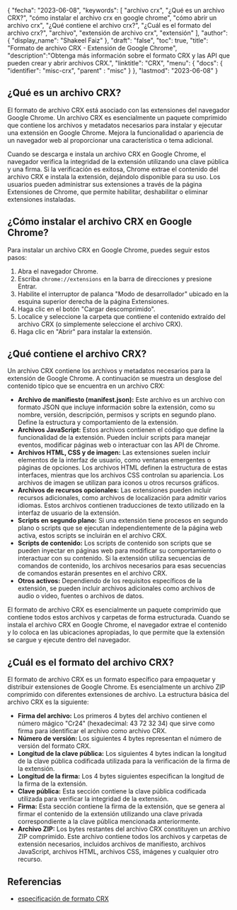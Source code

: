 {
"fecha": "2023-06-08",
  "keywords": [
"archivo crx",
"¿Qué es un archivo CRX?",
"cómo instalar el archivo crx en google chrome",
"cómo abrir un archivo crx",
"¿Qué contiene el archivo crx?",
"¿Cuál es el formato del archivo crx?",
"archivo",
"extensión de archivo crx",
"extensión"
],
  "author": {
"display_name": "Shakeel Faiz"
},
"draft": "false",
"toc": true,
"title": "Formato de archivo CRX - Extensión de Google Chrome",
  "description":"Obtenga más información sobre el formato CRX y las API que pueden crear y abrir archivos CRX.",
"linktitle": "CRX",
  "menu": {
    "docs": {
      "identifier": "misc-crx",
"parent" : "misc"
}
},
"lastmod": "2023-06-08"
}

## ¿Qué es un archivo CRX?

El formato de archivo CRX está asociado con las extensiones del navegador Google Chrome. Un archivo CRX es esencialmente un paquete comprimido que contiene los archivos y metadatos necesarios para instalar y ejecutar una extensión en Google Chrome. Mejora la funcionalidad o apariencia de un navegador web al proporcionar una característica o tema adicional.

Cuando se descarga e instala un archivo CRX en Google Chrome, el navegador verifica la integridad de la extensión utilizando una clave pública y una firma. Si la verificación es exitosa, Chrome extrae el contenido del archivo CRX e instala la extensión, dejándolo disponible para su uso. Los usuarios pueden administrar sus extensiones a través de la página Extensiones de Chrome, que permite habilitar, deshabilitar o eliminar extensiones instaladas.

## ¿Cómo instalar el archivo CRX en Google Chrome?

Para instalar un archivo CRX en Google Chrome, puedes seguir estos pasos:

1. Abra el navegador Chrome.
2. Escriba `chrome://extensions` en la barra de direcciones y presione Entrar.
3. Habilite el interruptor de palanca "Modo de desarrollador" ubicado en la esquina superior derecha de la página Extensiones.
4. Haga clic en el botón "Cargar descomprimido".
5. Localice y seleccione la carpeta que contiene el contenido extraído del archivo CRX (o simplemente seleccione el archivo CRX).
6. Haga clic en "Abrir" para instalar la extensión.

## ¿Qué contiene el archivo CRX?

Un archivo CRX contiene los archivos y metadatos necesarios para la extensión de Google Chrome. A continuación se muestra un desglose del contenido típico que se encuentra en un archivo CRX:

- **Archivo de manifiesto (manifest.json):** Este archivo es un archivo con formato JSON que incluye información sobre la extensión, como su nombre, versión, descripción, permisos y scripts en segundo plano. Define la estructura y comportamiento de la extensión.
- **Archivos JavaScript:** Estos archivos contienen el código que define la funcionalidad de la extensión. Pueden incluir scripts para manejar eventos, modificar páginas web o interactuar con las API de Chrome.
- **Archivos HTML, CSS y de imagen:** Las extensiones suelen incluir elementos de la interfaz de usuario, como ventanas emergentes o páginas de opciones. Los archivos HTML definen la estructura de estas interfaces, mientras que los archivos CSS controlan su apariencia. Los archivos de imagen se utilizan para iconos u otros recursos gráficos.
- **Archivos de recursos opcionales:** Las extensiones pueden incluir recursos adicionales, como archivos de localización para admitir varios idiomas. Estos archivos contienen traducciones de texto utilizado en la interfaz de usuario de la extensión.
- **Scripts en segundo plano:** Si una extensión tiene procesos en segundo plano o scripts que se ejecutan independientemente de la página web activa, estos scripts se incluirán en el archivo CRX.
- **Scripts de contenido:** Los scripts de contenido son scripts que se pueden inyectar en páginas web para modificar su comportamiento o interactuar con su contenido. Si la extensión utiliza secuencias de comandos de contenido, los archivos necesarios para esas secuencias de comandos estarán presentes en el archivo CRX.
- **Otros activos:** Dependiendo de los requisitos específicos de la extensión, se pueden incluir archivos adicionales como archivos de audio o video, fuentes o archivos de datos.

El formato de archivo CRX es esencialmente un paquete comprimido que contiene todos estos archivos y carpetas de forma estructurada. Cuando se instala el archivo CRX en Google Chrome, el navegador extrae el contenido y lo coloca en las ubicaciones apropiadas, lo que permite que la extensión se cargue y ejecute dentro del navegador.

## ¿Cuál es el formato del archivo CRX?

El formato de archivo CRX es un formato específico para empaquetar y distribuir extensiones de Google Chrome. Es esencialmente un archivo ZIP comprimido con diferentes extensiones de archivo. La estructura básica del archivo CRX es la siguiente:

- **Firma del archivo:** Los primeros 4 bytes del archivo contienen el número mágico "Cr24" (hexadecimal: 43 72 32 34) que sirve como firma para identificar el archivo como archivo CRX.
- **Número de versión:** Los siguientes 4 bytes representan el número de versión del formato CRX.
- **Longitud de la clave pública:** Los siguientes 4 bytes indican la longitud de la clave pública codificada utilizada para la verificación de la firma de la extensión.
- **Longitud de la firma:** Los 4 bytes siguientes especifican la longitud de la firma de la extensión.
- **Clave pública:** Esta sección contiene la clave pública codificada utilizada para verificar la integridad de la extensión.
- **Firma:** Esta sección contiene la firma de la extensión, que se genera al firmar el contenido de la extensión utilizando una clave privada correspondiente a la clave pública mencionada anteriormente.
- **Archivo ZIP:** Los bytes restantes del archivo CRX constituyen un archivo ZIP comprimido. Este archivo contiene todos los archivos y carpetas de extensión necesarios, incluidos archivos de manifiesto, archivos JavaScript, archivos HTML, archivos CSS, imágenes y cualquier otro recurso.

## Referencias
* [especificación de formato CRX](https://groups.google.com/a/chromium.org/g/chromium-extensions/c/K3YIsNL_Et4)


